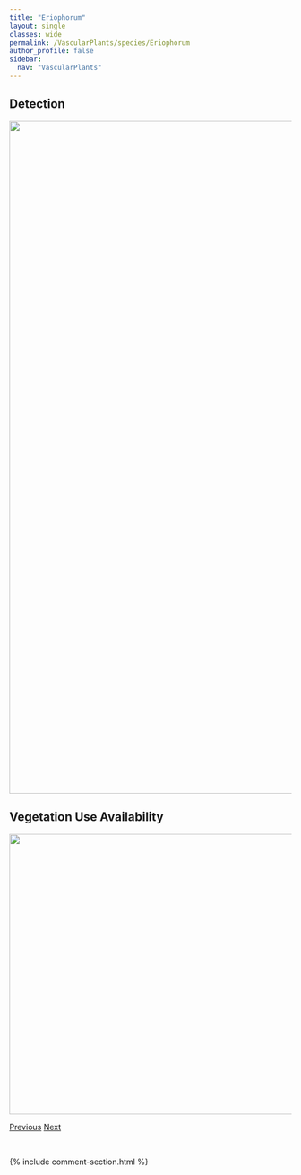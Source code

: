 ```yaml
---
title: "Eriophorum"
layout: single
classes: wide
permalink: /VascularPlants/species/Eriophorum
author_profile: false
sidebar:
  nav: "VascularPlants"
---
```


<h2>Detection</h2>

<a href="https://drive.google.com/uc?export=view&id=1BMokieQAfeiGpLM6QSR9uk_DXr3dfd1R">
<img src="https://drive.google.com/uc?export=view&id=1BMokieQAfeiGpLM6QSR9uk_DXr3dfd1R" height = "1200" width = "800">
</a>


<h2>Vegetation Use Availability</h2>

<a href="https://drive.google.com/uc?export=view&id=1B9PV9wo6OCc4eBKOvDvZrXKF8n9JsMa4">
<img src="https://drive.google.com/uc?export=view&id=1B9PV9wo6OCc4eBKOvDvZrXKF8n9JsMa4" height = "500" width = "1000">
</a>


<a href="/DevelopmentWebsite/VascularPlants/species/EriogonumUmbellatum" class="pagination--pager" title="Eriogonum umbellatum">Previous</a> <a href="/DevelopmentWebsite/VascularPlants/species/EriophorumAngustifolium" class="pagination--pager" title="Eriophorum angustifolium">Next</a>

<p>&nbsp;</p>

{% include comment-section.html %}
